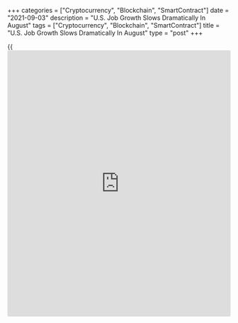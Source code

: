 +++
categories = ["Cryptocurrency", "Blockchain", "SmartContract"]
date = "2021-09-03"
description = "U.S. Job Growth Slows Dramatically In August"
tags = ["Cryptocurrency", "Blockchain", "SmartContract"]
title = "U.S. Job Growth Slows Dramatically In August"
type = "post"
+++

{{<iframe id="large-banner" src="https://www.bounty.group/#slide=5.0" width="100%" height="600" scrolling="no" style="border: 0px solid rgb(216, 221, 230); border-radius: 3px;">}}

U.S. job growth fell well short of economic estimates in the month of
August, according to a closely watched report released by the Labor
Department on Friday.

The Labor Department said non-farm payroll employment rose by 235,000
jobs in August after soaring by an upwardly revised 1.053 million jobs
in July.

Economists had expected employment to jump by about 750,000 jobs
compared to the spike of 943,000 jobs originally reported for the
previous month.

The substantial slowdown in the pace of job growth came as employment in
the leisure and hospitality sector was unchanged in August after surging
up by 415,000 jobs in July.

The report also showed government employment edged down by 8,000 jobs in
August after jumping by 255,000 jobs in the previous month.

Additionally, the Labor Department noted job growth in the professional
and [business][1] services, transportation and warehousing, private
education, and manufacturing sectors was partly offset by a loss of jobs
in the retail sector.

"The drop-off in high [contact](https://www.playgroundfx.com/contact/) services employment growth suggests that,
even though few States have re-imposed restrictions beyond mask
mandates, the Delta variant is nevertheless weighing on activity by
scaring off customers," said Paul Ashworth, Chief U.S. Economist at
Capital Economics.

Despite the much weaker than expected job growth, the unemployment rate
fell to 5.2 percent in August from 5.4 percent in July, matching
economist estimates.

The unemployment rate once again dipped to its lowest level since
hitting 4.4 percent as the [coronavirus][2] pandemic intensified in
March of 2020.

The drop in the unemployment rate came as household employment jumped by
509,000 persons, while the labor force rose by just 190,000 persons.

"While the Delta variant is driving renewed virus fear, the labor market
recovery seems unlikely to go into reverse," said Lydia Boussour, Lead
US Economist at Oxford Economics. "Still, a slower pace of hiring amid a
rapidly spreading Delta variant will warrant a patient tapering approach
from the Fed."

She added, "We believe The FOMC will opt to wait until the November
meeting to make a formal tapering announcement, and start reducing asset
purchases in December or January, depending on employment progress and
inflation developments this fall."

The report also said average hourly employee earnings increased by $0.17
or 0.6 percent to $30.73 in August. Annual wage growth accelerated to
4.3 percent in August from 4.1 percent in July.

For comments and feedback [contact](https://www.playgroundfx.com/contact/): editorial@rtt[news](https://www.letsplayfx.com/blog/forex-news-website/).com

[Economic News][3]

 **What parts of the world are seeing the best (and worst) economic
performances lately? Click[here][4] to check out our [Econ Scorecard][4]
and find out! See up-to-the-moment [ranking](https://www.playgroundfx.com/blog/crypto-exchange-ranking/)s for the best and worst
performers in [GDP][5], [unemployment rate][6], [inflation][7] and much
more.**

   1. www.rtt[news](https://www.letsplayfx.com/blog/forex-news-website/).com/Content/Business.aspx
   2. www.rtt[news](https://www.letsplayfx.com/blog/forex-news-website/).com/list/coronavirus.aspx
   3. www.rtt[news](https://www.letsplayfx.com/blog/forex-news-website/).com/Content/EconomicNews.aspx
   4. www.rtt[news](https://www.letsplayfx.com/blog/forex-news-website/).com/economic-scorecard/world-rank/PPI/highest-performance.aspx
   5. www.rtt[news](https://www.letsplayfx.com/blog/forex-news-website/).com/economic-scorecard/world-rank/GDP/highest-performance.aspx
   6. www.rtt[news](https://www.letsplayfx.com/blog/forex-news-website/).com/economic-scorecard/world-rank/unemployment-rate/lowest-performance.aspx
   7. www.rtt[news](https://www.letsplayfx.com/blog/forex-news-website/).com/economic-scorecard/world-rank/CPI/highest-performance.aspx